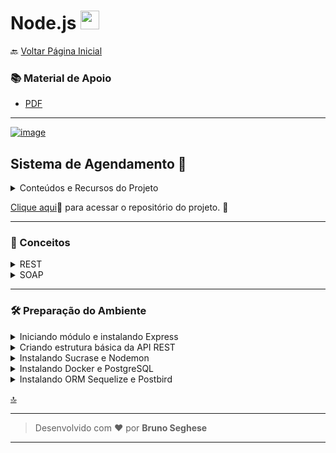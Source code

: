 <h1 id="topo">Node.js <img src="https://cdn.jsdelivr.net/gh/devicons/devicon/icons/nodejs/nodejs-plain.svg" width="30px"/></h1>

🔙 [Voltar Página Inicial](https://github.com/brseghese/hiring-coders-3-vtex-gama)

<h3> 📚 Material de Apoio</h3>

- [PDF](https://drive.google.com/file/d/1D27vmgiuuz4mg5HPLquFFHu7XAxMDDm1/view)

---

[![image](https://img.shields.io/badge/Node.js-339933?style=for-the-badge&logo=nodedotjs&logoColor=white)](https://nodejs.org/en/)

<h2 id="3"> Sistema de Agendamento 📖​ </h3>

<details>
<summary>Conteúdos e Recursos do Projeto</summary>

####

- Conceitos de REST e SOAP
- Configurando Nodemon
- Configurando Docker
- Configurando ElephantSQL e PostBird
- ORM Migration
- Usuários Model
- Usuários Controller
- Usuários Hash de senhas
- Usuários Autenticação JWT
- Token JWT via Header
- Atualizando usuário
- Validação de dados
- Adicionando foto do usuário
- Vinculando fotos ao usuário
- Listagem de prestadores de serviços
- Models de agendamento
- Criando agendamentos
- Validações e listagem de agendamentos
- Paginação e listagem de agenda do colaborador
- Configurando o MONGODB
- Configurando as notificações
- Listando notificações e marcando como lidas

</details>

[Clique aqui](https://github.com/brseghese/hc3-sistema-agenda)🔗 para acessar o repositório do projeto. 🚀

---

<h3 id="0">📍 Conceitos</h3>

<details>
<summary>REST</summary>

####

REST (Representational State Transfer) é um protocolo de comunicação, baseado no protocolo de hipermídia HTTP. Porém ele não impõe restrições ao formato da mensagem, apenas no comportamento dos componentes envolvidos. A maior vantagem do protocolo REST é sua flexibilidade.

</details>

<details>
<summary>SOAP</summary>

####

SOAP (Simple Object Access Protocol) é um protocolo baseado em XML para troca de informações em um ambiente distribuido. É utilizado para troca de mensagens entre aplicativos distribuidos pela rede. Estes aplicativos, ou “Web services”, possuem uma interface de acesso simples e bem definida.

</details>

---

### 🛠️ Preparação do Ambiente

<details>
<summary>Iniciando módulo e instalando Express</summary>

#### ✔️ Inicialize o pacote

```
npm init -y
```

> -y criar sem perguntas

O arquivo "package.json" é criado.

#### ✔️ Crie a pasta "src" com os respectivos arquivos

- app.js
- server.js
- routes.js

#### ✔️ Instale o express

```
npm i express
```

</details>

<details>
<summary>Criando estrutura básica da API REST</summary>

#### 🔶 server.js

```
const app = require("./app");

app.listen(3333);
```

#### 🔶 app.js

```
const express = require("express");
const routes = require("./router");

class App {
  constructor() {
    this.server = express();
    this.middlewares();
    this.routes();
  }
  middlewares() {
    this.server.use(express.json());
  }
  routes() {
    this.server.use(routes);
  }
}

module.exports = new App().server;
```

#### 🔶 router.js

```
const { Router } = require("express");
const routes = new Router();

routes.get("/", (req, res) => {
  return res.json({ message: "Okay" });
});

module.exports = routes;
```

#### ✔️ Teste o servidor

```
node src/server.js
```

#### ✔️ Abra o navegador e digite

```
localhost:3333
```

</details>

<details>
<summary>Instalando Sucrase e Nodemon</summary>

#### 🔶 Sucrase

O Sucrase possibilita o node usar a sintaxe ES6 modules, melhorando a compatibilidade de código do frontend com o backend.

#### ✔️ Instale o [sucrase](https://github.com/alangpierce/sucrase)

```
npm i sucrase -D
```

> -D dependência de desenvolvimento

#### 🔶 Nodemon

O nodemon é uma biblioteca que ajuda no desenvolvimento de sistemas com o Node. js reiniciando automaticamente o servidor.

#### ✔️ Instale o nodemon

```
npm i nodemon -D
```

> -D dependência de desenvolvimento

#### ✔️ Configure o nodemon

Crie o arquivo "nodemon.json" na pasta raiz e implemente:

```
{
  "execMap": {
    "js": "sucrase-node"
  }
}
```

Inclua no "package.json" na propriedade "scripts"

```
"dev": "nodemon src/server"
```

Atualize as importações dos arquivos:

- server.js
- app.js
- router.js

#### ✔️ Teste o servidor

```
npm run dev
```

> digite localhost:3333 no navegador

</details>

<details>
<summary>Instalando Docker e PostgreSQL</summary>

#### 🔶 Docker

O Docker é uma plataforma open source que facilita a criação e administração de ambientes isolados. Ele possibilita o empacotamento de uma aplicação ou ambiente dentro de um container, se tornando portátil para qualquer outro host que contenha o Docker instalado.

#### ✔️ Faça o download, instale e configure o Docker

[Get Started Docker](https://www.docker.com/)

#### ✔️ Verifique a versão do Docker

```
docker -v
```

#### 🔶 PostgreSQL

O PostgreSQL suporta nativamente um grande número de tipos de dados padrão, como JSON, XML, etc. O PostgreSQL obtém vantagem disso, pois é um dos poucos bancos de dados relacionais que oferece forte suporte para a funcionalidade NoSQL. Além disso, permite que os usuários definam seus próprios tipos de dados.

#### ✔️ Instale o PostgreSQL

```
docker run --name database -e POSTGRES_PASSWORD=docker -p 5432:5432 -d postgres
```

#### ✔️ Verifique as imagens instaladas no Docker

```
docker image ls
```

#### 🔶 Docker Desktop - em images PostgreSQL

#### ✔️ Clicar em "run"

#### ✔️ Teste o PostgreSQL

```
docker ps
```

</details>

<details>
<summary>Instalando ORM Sequelize e Postbird</summary>

#### 🔶 ORM

Object-Relational Mapping (ORM), em português, mapeamento objeto-relacional, é uma técnica para aproximar o paradigma de desenvolvimento de aplicações orientadas a objetos ao paradigma do banco de dados relacional.

#### 🔶 Sequelize

O Sequelize é um ORM(Object/Relational Mapper) baseado em Promise para Node.js e io.js, e suporta os dialetos PostgreSQL, MySQL, MariaDB, SQLite e MSSQL e recursos a transação, relacionamentos, replicação de leitura e muito mais.

#### ✔️ Instale o Sequelize

```
npm i sequelize
```

#### ✔️ Instale o CLI do Sequelize

```
npm install --save-dev sequelize-cli
```

#### ✔️ Instale o conector do banco de dados PostgreSQL

```
npm i pg pg-hstore
```

#### ✔️ ".sequelizerc"

- Configurando o caminho.

#### ✔️ "database.js"

- Configurando o banco de dados.

#### 🔶 Migrations

São classes que executam promises capazes de gerar nossa estrutura na base de dados, ele irá gerar as tabelas, relacionamentos e campos por etapas, para cada nova tabela teremos uma nova migration, não precisa se preocupar o migrate sabe identificar qual foi a última executada.

#### ✔️ Create Migration

```
npx sequelize migration:create --name=create-users
```

#### ✔️ Implemente a tabela "users" no Migration "create-users.js"

#### 🔶 Postbird

Postbird é um cliente PostgreSQL GUI de plataforma cruzada. Suporta visualizações, visualizações de materiais, tabelas estrangeiras, restrições, esquemas, conexão com postgres do heroku.

#### ✔️ Instale o Postbird

#### ✔️ Crie uma nova conexão

- Use as configurações do "database.js"

#### ✔️ Crie um database no Postbird

- Nomei de "sistema"

#### ✔️ Crie a tabela com o Sequelize Migrate

```
npx sequelize db:migrate
```

#### How back migration

- Caso precise alterar, tudo é apagado, sem volta!

```
npx sequelize db:migrate:undo
```

</details>

<a href="#topo">🔝</a>

---

> Desenvolvido com ❤️ por **Bruno Seghese**

---

<!-- <details>
<summary></summary>

</details> -->
